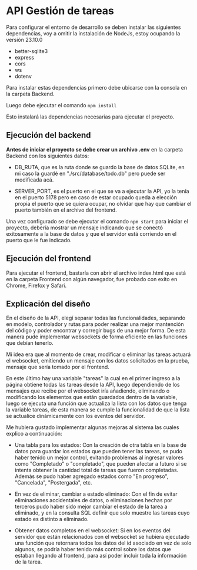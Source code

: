 
# API Gestión de tareas

Para configurar el entorno de desarrollo se deben instalar las siguientes dependencias, voy a omitir la instalación de NodeJs, estoy ocupando la versión 23.10.0

* better-sqlite3
* express
* cors
* ws
* dotenv

Para instalar estas dependencias primero debe ubicarse con la consola en la carpeta Backend.

Luego debe ejecutar el comando ``` npm install ```

Esto instalará las dependencias necesarias para ejecutar el proyecto.

## Ejecución del backend

**Antes de iniciar el proyecto se debe crear un archivo .env** en la carpeta Backend con los siguientes datos:

* DB_RUTA, que es la ruta donde se guardo la base de datos SQLite, en mi caso la guardé en "./src/database/todo.db" pero puede ser modificada acá.

* SERVER_PORT, es el puerto en el que se va a ejecutar la API, yo la tenía en el puerto 5178 pero en caso de estar ocupado queda a elección propia el puerto que se quiera ocupar, no olvidar que hay que cambiar el puerto también en el archivo del frontend.

Una vez configurado se debe ejecutar el comando ``` npm start ``` para iniciar el proyecto, debería mostrar un mensaje indicando que se conectó exitosamente a la base de datos y que el servidor está corriendo en el puerto que le fue indicado.

## Ejecución del frontend
Para ejecutar el frontend, bastaría con abrir el archivo index.html que está en la carpeta Frontend con algún navegador, fue probado con exito en Chrome, Firefox y Safari.

## Explicación del diseño
En el diseño de la API, elegí separar todas las funcionalidades, separando en modelo, controlador y rutas para poder realizar una mejor mantención del código y poder encontrar y corregir bugs de una mejor forma. De esta manera pude implementar websockets de forma eficiente en las funciones que debían tenerlo.

Mi idea era que al momento de crear, modificar o eliminar las tareas actuará el websocket, emitiendo un mensaje con los datos solicitados en la prueba, mensaje que sería tomado por el frontend.

En este último hay una variable "tareas" la cual en el primer ingreso a la página obtiene todas las tareas desde la API, luego dependiendo de los mensajes que recibe por el websocket iría añadiendo, eliminando o modificando los elementos que están guardados dentro de la variable, luego se ejecuta una función que actualiza la lista con los datos que tenga la variable tareas, de esta manera se cumple la funcionalidad de que la lista se actualice dinámicamente con los eventos del servidor.

Me hubiera gustado implementar algunas mejoras al sistema las cuales explico a continuación:

* Una tabla para los estados: Con la creación de otra tabla en la base de datos para guardar los estados que pueden tener las tareas, se pudo haber tenido un mejor control, evitando problemas al ingresar valores como "Completado" o "completado", que pueden afectar a futuro si se intenta obtener la cantidad total de tareas que fueron completadas. Además se pudo haber agregado estados como "En progreso", "Cancelada", "Postergada", etc.

* En vez de eliminar, cambiar a estado eliminado: Con el fin de evitar eliminaciones accidentales de datos, o eliminaciones hechas por terceros pudo haber sido mejor cambiar el estado de la tarea a eliminado, y en la consulta SQL definir que solo muestre las tareas cuyo estado es distinto a eliminado.

* Obtener datos completos en el websocket: Si en los eventos del servidor que están relacionados con el websocket se hubiera ejecutado una función que retornara todos los datos del id asociado en vez de solo algunos, se podría haber tenido más control sobre los datos que estaban llegando al frontend, para así poder incluir toda la información de la tarea.
